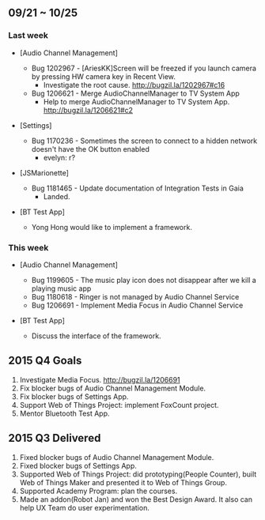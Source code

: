## 09/21 ~ 10/25 ##

### Last week
* [Audio Channel Management]
  - Bug 1202967 - [AriesKK]Screen will be freezed if you launch camera by pressing HW camera key in Recent View.
    - Investigate the root cause. http://bugzil.la/1202967#c16
  - Bug 1206621 - Merge AudioChannelManager to TV System App
    - Help to merge AudioChannelManager to TV System App. http://bugzil.la/1206621#c2

* [Settings]
  - Bug 1170236 - Sometimes the screen to connect to a hidden network doesn't have the OK button enabled
    - evelyn: r?

* [JSMarionette]
  - Bug 1181465 - Update documentation of Integration Tests in Gaia
    - Landed.

* [BT Test App]
  - Yong Hong would like to implement a framework.

### This week
* [Audio Channel Management]
  - Bug 1199605 - The music play icon does not disappear after we kill a playing music app
  - Bug 1180618 - Ringer is not managed by Audio Channel Service
  - Bug 1206691 - Implement Media Focus in Audio Channel Service

* [BT Test App]
  - Discuss the interface of the framework.

## 2015 Q4 Goals
1. Investigate Media Focus. http://bugzil.la/1206691
2. Fix blocker bugs of Audio Channel Management Module.
3. Fix blocker bugs of Settings App.
4. Support Web of Things Project: implement FoxCount project.
5. Mentor Bluetooth Test App.

## 2015 Q3 Delivered
1. Fixed blocker bugs of Audio Channel Management Module.
2. Fixed blocker bugs of Settings App.
3. Supported Web of Things Project: did prototyping(People Counter), built Web of Things Maker and presented it to Web of Things Group.
4. Supported Academy Program: plan the courses.
5. Made an addon(Robot Jan) and won the Best Design Award. It also can help UX Team do user experimentation.

